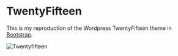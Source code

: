 TwentyFifteen
=============

This is my reproduction of the Wordpress TwentyFifteen theme in [Bootstrap](http://getbootstrap.com/).

![Twentyfifteen](https://twentyfifteendemo.wordpress.com/2014/10/28/sticky-post-with-a-featured-image/)